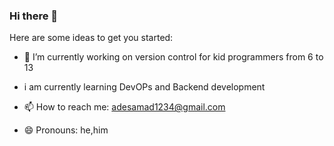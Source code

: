 ### Hi there 👋

Here are some ideas to get you started:

- 🔭 I’m currently working on version control for kid programmers from 6 to 13
- i am currently learning DevOPs and Backend development

- 📫 How to reach me: adesamad1234@gmail.com
- 😄 Pronouns: he,him
<!-- - ⚡ Fun fact: ... 
- 👯 I’m looking to collaborate on ...
- 🤔 I’m looking for help with ...
- 💬 Ask me about ...
-->
